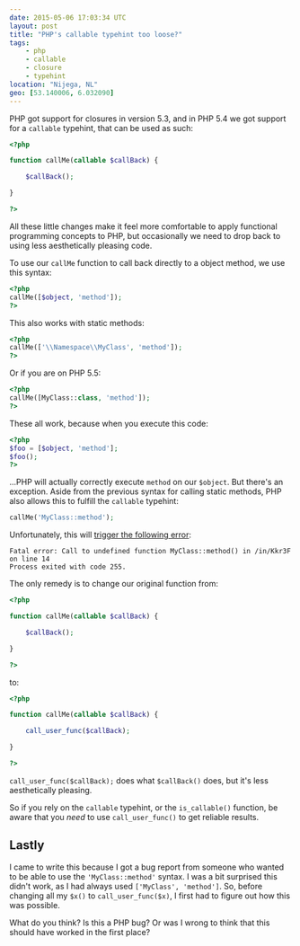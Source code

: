 ```yaml
---
date: 2015-05-06 17:03:34 UTC
layout: post
title: "PHP's callable typehint too loose?"
tags:
    - php
    - callable
    - closure
    - typehint
location: "Nijega, NL"
geo: [53.140006, 6.032090]
---
```


PHP got support for closures in version 5.3, and in PHP 5.4 we got support for
a `callable` typehint, that can be used as such:

```php
<?php

function callMe(callable $callBack) {

    $callBack();

}

?>
```

All these little changes make it feel more comfortable to apply functional
programming concepts to PHP, but occasionally we need to drop back to using
less aesthetically pleasing code.

To use our `callMe` function to call back directly to a object method, we
use this syntax:

```php
<?php
callMe([$object, 'method']);
?>
```

This also works with static methods:

```php
<?php
callMe(['\\Namespace\\MyClass', 'method']);
?>
```

Or if you are on PHP 5.5:

```php
<?php
callMe([MyClass::class, 'method']);
?>
```

These all work, because when you execute this code:

```php
<?php
$foo = [$object, 'method'];
$foo();
?>
```

...PHP will actually correctly execute `method` on our `$object`. But there's an
exception. Aside from the previous syntax for calling static methods, PHP also
allows this to fulfill the `callable` typehint:

```php
callMe('MyClass::method');
```

Unfortunately, this will [trigger the following error][1]:

```
Fatal error: Call to undefined function MyClass::method() in /in/Kkr3F on line 14
Process exited with code 255.
```

The only remedy is to change our original function from:

```php
<?php

function callMe(callable $callBack) {

    $callBack();

}

?>
```

to:


```php
<?php

function callMe(callable $callBack) {

    call_user_func($callBack);

}

?>
```

`call_user_func($callBack);` does what `$callBack()` does, but it's less
aesthetically pleasing.

So if you rely on the `callable` typehint, or the `is_callable()` function, be
aware that you _need_ to use `call_user_func()` to get reliable results.

Lastly
------

I came to write this because I got a bug report from someone who wanted to be
able to use the `'MyClass::method'` syntax. I was a bit surprised this didn't
work, as I had always used `['MyClass', 'method']`. So, before changing all my
`$x()` to `call_user_func($x)`, I first had to figure out how this was
possible.

What do you think? Is this a PHP bug? Or was I wrong to think that this should
have worked in the first place?

[1]: http://3v4l.org/Kkr3F
